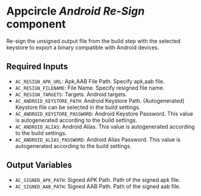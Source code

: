 # Appcircle _Android Re-Sign_ component

Re-sign the unsigned output file from the build step with the selected keystore to export a binary compatible with Android devices.

## Required Inputs

- `AC_RESIGN_APK_URL`: Apk,AAB File Path. Specify apk,aab file.
- `AC_RESIGN_FILENAME`: File Name. Specify resigned file name.
- `AC_RESIGN_TARGETS`: Targets. Android targets.
- `AC_ANDROID_KEYSTORE_PATH`: Android Keystore Path. (Autogenerated) Keystore file can be selected in the build settings.
- `AC_ANDROID_KEYSTORE_PASSWORD`: Android Keystore Password. This value is autogenerated according to the build settings.
- `AC_ANDROID_ALIAS`: Android Alias. This value is autogenerated according to the build settings.
- `AC_ANDROID_ALIAS_PASSWORD`: Android Alias Password. This value is autogenerated according to the build settings.

## Output Variables

- `AC_SIGNED_APK_PATH`: Signed APK Path. Path of the signed apk file.
- `AC_SIGNED_AAB_PATH`: Signed AAB Path. Path of the signed aab file.
